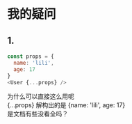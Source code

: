 # 我的疑问

## 1.
```js
const props = {
  name: 'lili',
  age: 17
}
<User {...props} />
```
为什么可以直接这么用呢  
{...props} 解构出的是 {name: 'lili', age: 17}   
是文档有些没看全吗？